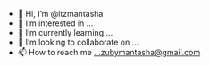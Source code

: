- 👋 Hi, I’m @itzmantasha
- 👀 I’m interested in ...
- 🌱 I’m currently learning ...
- 💞️ I’m looking to collaborate on ...
- 📫 How to reach me ...zubymantasha@gmail.com

<!---
itzmantasha/itzmantasha is a ✨ special ✨ repository because its `README.md` (this file) appears on your GitHub profile.
You can click the Preview link to take a look at your changes.
--->
